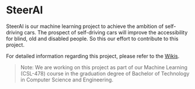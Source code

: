 # SteerAI

SteerAI is our machine learning project to achieve the ambition of self-driving cars. The prospect of self-driving cars will improve the accessibility for blind, old and disabled people. So this our effort to contribute to this project.

For detailed information regarding this project, please refer to the [Wikis](https://github.com/ravgeetdhillon/steerAI/wiki).

> Note: We are working on this project as part of our Machine Learning (CSL-478) course in the graduation degree of Bachelor of Technology in Computer Science and Engineering.
